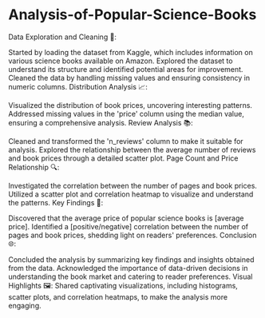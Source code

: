 # Analysis-of-Popular-Science-Books
Data Exploration and Cleaning 🧹:

Started by loading the dataset from Kaggle, which includes information on various science books available on Amazon.
Explored the dataset to understand its structure and identified potential areas for improvement.
Cleaned the data by handling missing values and ensuring consistency in numeric columns.
Distribution Analysis 📈:

Visualized the distribution of book prices, uncovering interesting patterns.
Addressed missing values in the 'price' column using the median value, ensuring a comprehensive analysis.
Review Analysis 📚:

Cleaned and transformed the 'n_reviews' column to make it suitable for analysis.
Explored the relationship between the average number of reviews and book prices through a detailed scatter plot.
Page Count and Price Relationship 🔍:

Investigated the correlation between the number of pages and book prices.
Utilized a scatter plot and correlation heatmap to visualize and understand the patterns.
Key Findings 🎉:

Discovered that the average price of popular science books is [average price].
Identified a [positive/negative] correlation between the number of pages and book prices, shedding light on readers' preferences.
Conclusion 🌐:

Concluded the analysis by summarizing key findings and insights obtained from the data.
Acknowledged the importance of data-driven decisions in understanding the book market and catering to reader preferences.
Visual Highlights 🖼️:
Shared captivating visualizations, including histograms, scatter plots, and correlation heatmaps, to make the analysis more engaging.
